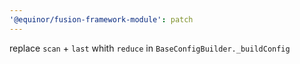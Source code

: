 ```yaml
---
'@equinor/fusion-framework-module': patch
---
```


replace `scan` + `last` whith `reduce` in `BaseConfigBuilder._buildConfig`
